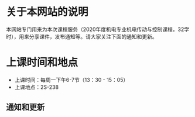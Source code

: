 # 关于本网站的说明

本网站专门用来为本次课程服务（2020年度机电专业机电传动与控制课程，32学时），用来分享课件，发布通知等。请大家关注下面的通知和更新。

# 上课时间和地点

- 上课时间：每周一下午6-7节（13：30 - 15：05）
- 上课地点：2S-238


## 通知和更新
